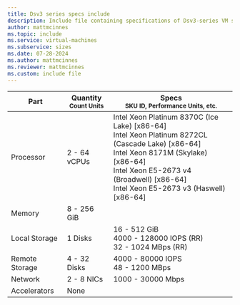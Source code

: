 ```yaml
---
title: Dsv3 series specs include
description: Include file containing specifications of Dsv3-series VM sizes.
author: mattmcinnes
ms.topic: include
ms.service: virtual-machines
ms.subservice: sizes
ms.date: 07-28-2024
ms.author: mattmcinnes
ms.reviewer: mattmcinnes
ms.custom: include file
---
```

| Part | Quantity <br><sup>Count Units | Specs <br><sup>SKU ID, Performance Units, etc.  |
|---|---|---|
| Processor      | 2 - 64 vCPUs       | Intel Xeon Platinum 8370C (Ice Lake) [x86-64] <br>Intel Xeon Platinum 8272CL (Cascade Lake) [x86-64] <br>Intel Xeon 8171M (Skylake) [x86-64] <br>Intel Xeon E5-2673 v4 (Broadwell) [x86-64] <br>Intel Xeon E5-2673 v3 (Haswell) [x86-64]                                                 |
| Memory         | 8 - 256 GiB          |                                                    |
| Local Storage  | 1 Disks     | 16 - 512 GiB <br>4000 - 128000 IOPS (RR) <br>32 - 1024 MBps (RR)|
| Remote Storage | 4 - 32 Disks    |  4000 - 80000 IOPS <br>48 - 1200 MBps                     |
| Network        | 2 - 8 NICs          | 1000 - 30000 Mbps                                            |
| Accelerators   | None              |                                                     |
